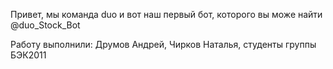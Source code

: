 Привет, мы команда duo и вот наш первый бот, которого вы може найти @duo_Stock_Bot

Работу выполнили: Друмов Андрей, Чирков Наталья, студенты группы БЭК2011
